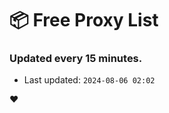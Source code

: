 # :package: Free Proxy List
### Updated every 15 minutes.

- Last updated: `2024-08-06 02:02`

:heart:
